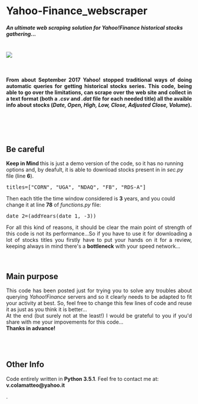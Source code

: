 # Yahoo-Finance_webscraper


<h5>An ultimate web scraping solution for <i>Yahoo!Finance</i> historical stocks gathering...</h5>
<br>
<img src="http://vcolamatteo.altervista.org/wp-content/uploads/2018/07/yahoo_plus_python.png">


<br><p><h4 align="justify">From about September 2017 Yahoo! stopped traditional ways of doing automatic queries for getting historical stocks series.
This code, being able to go over the limitations, can scrape over the web site and collect in a text format (both a <i>.csv</i> and 
<i>.dat</i> file for each needed title) all the avaible info about stocks (<i>Date, Open, High, Low, Close, Adjusted Close, Volume</i>).</h4></p>
<br><br><br>
<b><h2>Be careful</h2> </b> 
<b>Keep in Mind </b>this is just a demo version of the code, so it has no running options and, by deafult, it is able to download
stocks present in in <i>sec.py</i> file (line <b>6</b>).
<pre>titles=["CORN", "UGA", "NDAQ", "FB", "RDS-A"]</pre> 
Then each title the time window considered is <b>3</b> years, and you could change it at line <b>78</b> of <i>functions.py</i> file:
<pre>
date_2=(addYears(date_1, -3))
</pre>
<p align="justify">For all this kind of reasons, it should be clear the main point of strength of this code is not its performance...So if you have to use it 
for downloading a lot of stocks titles you firstly have to put your hands on it for a review, keeping always in mind there's a <b>bottleneck</b> 
with your speed network...</p>

<br>
<b><h2>Main purpose</h2> </b> 
<p align="justify">This code has been posted just for trying you to solve any troubles about querying <i>Yahoo!Finance</i> servers and so it clearly needs to be 
adapted to fit your activity at best. So, feel free to change this few lines of code and reuse it as just as you think it is better...<br>
At the end (but surely not at the least!) I would be grateful to you if you'd share with me your impovements for this code...<br><b>Thanks in advance!</b></p>


<br><br>
<b><h2>Other Info</h2> </b> 
<p>Code entirely written in <b>Python 3.5.1</b>. Feel fre to contact me at: <b>v.colamatteo@yahoo.it</b></p>.
